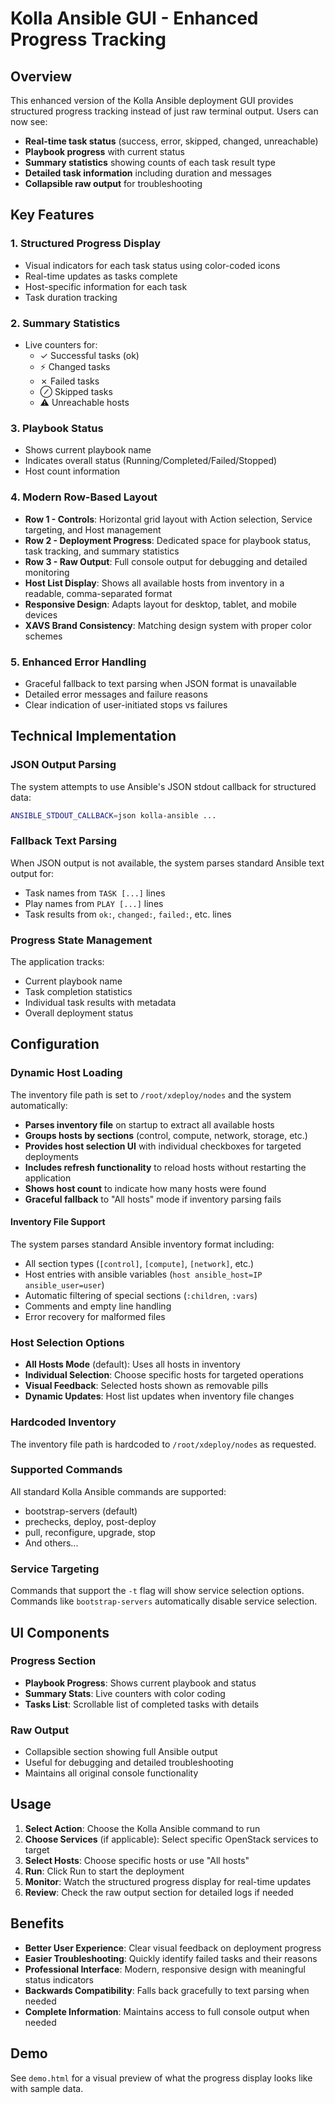 # Kolla Ansible GUI - Enhanced Progress Tracking

## Overview

This enhanced version of the Kolla Ansible deployment GUI provides structured progress tracking instead of just raw terminal output. Users can now see:

- **Real-time task status** (success, error, skipped, changed, unreachable)
- **Playbook progress** with current status
- **Summary statistics** showing counts of each task result type
- **Detailed task information** including duration and messages
- **Collapsible raw output** for troubleshooting

## Key Features

### 1. **Structured Progress Display**
- Visual indicators for each task status using color-coded icons
- Real-time updates as tasks complete
- Host-specific information for each task
- Task duration tracking

### 2. **Summary Statistics**
- Live counters for:
  - ✓ Successful tasks (ok)
  - ⚡ Changed tasks 
  - ✗ Failed tasks
  - ⊘ Skipped tasks
  - ⚠ Unreachable hosts

### 3. **Playbook Status**
- Shows current playbook name
- Indicates overall status (Running/Completed/Failed/Stopped)
- Host count information

### 4. **Modern Row-Based Layout**
- **Row 1 - Controls**: Horizontal grid layout with Action selection, Service targeting, and Host management
- **Row 2 - Deployment Progress**: Dedicated space for playbook status, task tracking, and summary statistics
- **Row 3 - Raw Output**: Full console output for debugging and detailed monitoring
- **Host List Display**: Shows all available hosts from inventory in a readable, comma-separated format
- **Responsive Design**: Adapts layout for desktop, tablet, and mobile devices
- **XAVS Brand Consistency**: Matching design system with proper color schemes

### 5. **Enhanced Error Handling**
- Graceful fallback to text parsing when JSON format is unavailable
- Detailed error messages and failure reasons
- Clear indication of user-initiated stops vs failures

## Technical Implementation

### JSON Output Parsing
The system attempts to use Ansible's JSON stdout callback for structured data:
```bash
ANSIBLE_STDOUT_CALLBACK=json kolla-ansible ...
```

### Fallback Text Parsing
When JSON output is not available, the system parses standard Ansible text output for:
- Task names from `TASK [...]` lines
- Play names from `PLAY [...]` lines  
- Task results from `ok:`, `changed:`, `failed:`, etc. lines

### Progress State Management
The application tracks:
- Current playbook name
- Task completion statistics
- Individual task results with metadata
- Overall deployment status

## Configuration

### Dynamic Host Loading
The inventory file path is set to `/root/xdeploy/nodes` and the system automatically:
- **Parses inventory file** on startup to extract all available hosts
- **Groups hosts by sections** (control, compute, network, storage, etc.)
- **Provides host selection UI** with individual checkboxes for targeted deployments
- **Includes refresh functionality** to reload hosts without restarting the application
- **Shows host count** to indicate how many hosts were found
- **Graceful fallback** to "All hosts" mode if inventory parsing fails

#### Inventory File Support
The system parses standard Ansible inventory format including:
- All section types (`[control]`, `[compute]`, `[network]`, etc.)
- Host entries with ansible variables (`host ansible_host=IP ansible_user=user`)
- Automatic filtering of special sections (`:children`, `:vars`)
- Comments and empty line handling
- Error recovery for malformed files

### Host Selection Options
- **All Hosts Mode** (default): Uses all hosts in inventory
- **Individual Selection**: Choose specific hosts for targeted operations
- **Visual Feedback**: Selected hosts shown as removable pills
- **Dynamic Updates**: Host list updates when inventory file changes

### Hardcoded Inventory
The inventory file path is hardcoded to `/root/xdeploy/nodes` as requested.

### Supported Commands
All standard Kolla Ansible commands are supported:
- bootstrap-servers (default)
- prechecks, deploy, post-deploy
- pull, reconfigure, upgrade, stop
- And others...

### Service Targeting
Commands that support the `-t` flag will show service selection options.
Commands like `bootstrap-servers` automatically disable service selection.

## UI Components

### Progress Section
- **Playbook Progress**: Shows current playbook and status
- **Summary Stats**: Live counters with color coding
- **Tasks List**: Scrollable list of completed tasks with details

### Raw Output
- Collapsible section showing full Ansible output
- Useful for debugging and detailed troubleshooting
- Maintains all original console functionality

## Usage

1. **Select Action**: Choose the Kolla Ansible command to run
2. **Choose Services** (if applicable): Select specific OpenStack services to target
3. **Select Hosts**: Choose specific hosts or use "All hosts"
4. **Run**: Click Run to start the deployment
5. **Monitor**: Watch the structured progress display for real-time updates
6. **Review**: Check the raw output section for detailed logs if needed

## Benefits

- **Better User Experience**: Clear visual feedback on deployment progress
- **Easier Troubleshooting**: Quickly identify failed tasks and their reasons
- **Professional Interface**: Modern, responsive design with meaningful status indicators
- **Backwards Compatibility**: Falls back gracefully to text parsing when needed
- **Complete Information**: Maintains access to full console output when needed

## Demo

See `demo.html` for a visual preview of what the progress display looks like with sample data.
